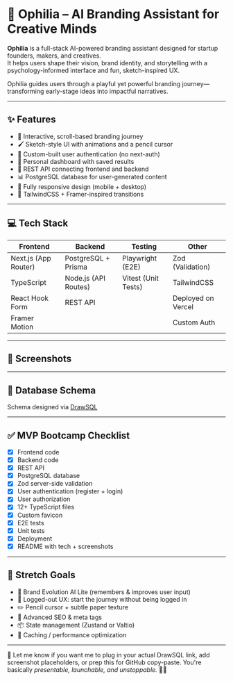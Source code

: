 # 🧠 Ophilia – AI Branding Assistant for Creative Minds

**Ophilia** is a full-stack AI-powered branding assistant designed for startup founders, makers, and creatives.  
It helps users shape their vision, brand identity, and storytelling with a psychology-informed interface and fun, sketch-inspired UX.

Ophilia guides users through a playful yet powerful branding journey—transforming early-stage ideas into impactful narratives.

---

## ✨ Features

- 🌱 Interactive, scroll-based branding journey
- 🖌️ Sketch-style UI with animations and a pencil cursor
- 🔐 Custom-built user authentication (no next-auth)
- 🧠 Personal dashboard with saved results
- 📁 REST API connecting frontend and backend
- 📊 PostgreSQL database for user-generated content
- 📱 Fully responsive design (mobile + desktop)
- 🎨 TailwindCSS + Framer-inspired transitions

---

## 💻 Tech Stack

| Frontend             | Backend              | Testing             | Other              |
| -------------------- | -------------------- | ------------------- | ------------------ |
| Next.js (App Router) | PostgreSQL + Prisma  | Playwright (E2E)    | Zod (Validation)   |
| TypeScript           | Node.js (API Routes) | Vitest (Unit Tests) | TailwindCSS        |
| React Hook Form      | REST API             |                     | Deployed on Vercel |
| Framer Motion        |                      |                     | Custom Auth        |

---

## 📸 Screenshots

---

## 📐 Database Schema

Schema designed via [DrawSQL](#)

---

## ✅ MVP Bootcamp Checklist

- [x] Frontend code
- [x] Backend code
- [x] REST API
- [x] PostgreSQL database
- [x] Zod server-side validation
- [x] User authentication (register + login)
- [x] User authorization
- [x] 12+ TypeScript files
- [x] Custom favicon
- [x] E2E tests
- [x] Unit tests
- [x] Deployment
- [x] README with tech + screenshots

---

## 🔭 Stretch Goals

- 🧠 Brand Evolution AI Lite (remembers & improves user input)
- 👻 Logged-out UX: start the journey without being logged in
- ✏️ Pencil cursor + subtle paper texture
- 🧠 Advanced SEO & meta tags
- 📦 State management (Zustand or Valtio)
- 🚀 Caching / performance optimization

---

💌 Let me know if you want me to plug in your actual DrawSQL link, add screenshot placeholders, or prep this for GitHub copy-paste. You're basically _presentable, launchable, and unstoppable._ 🧃🚀
